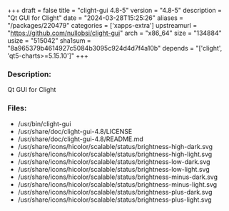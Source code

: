 +++
draft = false
title = "clight-gui 4.8-5"
version = "4.8-5"
description = "Qt GUI for Clight"
date = "2024-03-28T15:25:26"
aliases = "/packages/220479"
categories = ['xapps-extra']
upstreamurl = "https://github.com/nullobsi/clight-gui"
arch = "x86_64"
size = "134884"
usize = "515042"
sha1sum = "8a965379b4614927c5084b3095c924d4d7f4a10b"
depends = "['clight', 'qt5-charts>=5.15.10']"
+++
### Description: 
Qt GUI for Clight

### Files: 
* /usr/bin/clight-gui
* /usr/share/doc/clight-gui-4.8/LICENSE
* /usr/share/doc/clight-gui-4.8/README.md
* /usr/share/icons/hicolor/scalable/status/brightness-high-dark.svg
* /usr/share/icons/hicolor/scalable/status/brightness-high-light.svg
* /usr/share/icons/hicolor/scalable/status/brightness-low-dark.svg
* /usr/share/icons/hicolor/scalable/status/brightness-low-light.svg
* /usr/share/icons/hicolor/scalable/status/brightness-minus-dark.svg
* /usr/share/icons/hicolor/scalable/status/brightness-minus-light.svg
* /usr/share/icons/hicolor/scalable/status/brightness-plus-dark.svg
* /usr/share/icons/hicolor/scalable/status/brightness-plus-light.svg
